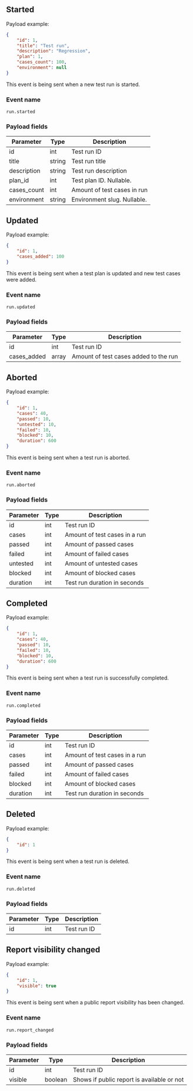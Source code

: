 ## Started

Payload example:

```json
{
    "id": 1,
    "title": "Test run",
    "description": "Regression",
    "plan": 1,
    "cases_count": 100,
    "environment": null
}
```

This event is being sent when a new test run is started.

### Event name

`run.started`

### Payload fields

| Parameter   | Type   | Description                 |
|-------------|--------|-----------------------------|
| id          | int    | Test run ID                 |
| title       | string | Test run title              |
| description | string | Test run description        |
| plan_id     | int    | Test plan ID. Nullable.     |
| cases_count | int    | Amount of test cases in run |
| environment | string | Environment slug. Nullable. |

## Updated

Payload example:

```json
{
    "id": 1,
    "cases_added": 100
}
```

This event is being sent when a test plan is updated and new test cases were added.

### Event name

`run.updated`

### Payload fields

| Parameter   | Type  | Description                           |
|-------------|-------|---------------------------------------|
| id          | int   | Test run ID                           |
| cases_added | array | Amount of test cases added to the run |

## Aborted

Payload example:

```json
{
    "id": 1,
    "cases": 40,
    "passed": 10,
    "untested": 10,
    "failed": 10,
    "blocked": 10,
    "duration": 600
}
```

This event is being sent when a test run is aborted.

### Event name

`run.aborted`

### Payload fields

| Parameter | Type | Description                   |
|-----------|------|-------------------------------|
| id        | int  | Test run ID                   |
| cases     | int  | Amount of test cases in a run |
| passed    | int  | Amount of passed cases        |
| failed    | int  | Amount of failed cases        |
| untested  | int  | Amount of untested cases      |
| blocked   | int  | Amount of blocked cases       |
| duration  | int  | Test run duration in seconds  |

## Completed

Payload example:

```json
{
    "id": 1,
    "cases": 40,
    "passed": 10,
    "failed": 10,
    "blocked": 10,
    "duration": 600
}
```

This event is being sent when a test run is successfully completed.

### Event name

`run.completed`

### Payload fields

| Parameter | Type | Description                   |
|-----------|------|-------------------------------|
| id        | int  | Test run ID                   |
| cases     | int  | Amount of test cases in a run |
| passed    | int  | Amount of passed cases        |
| failed    | int  | Amount of failed cases        |
| blocked   | int  | Amount of blocked cases       |
| duration  | int  | Test run duration in seconds  |

## Deleted

Payload example:

```json
{
    "id": 1
}
```

This event is being sent when a test run is deleted.

### Event name

`run.deleted`

### Payload fields

| Parameter | Type | Description |
|-----------|------|-------------|
| id        | int  | Test run ID |

## Report visibility changed

Payload example:

```json
{
    "id": 1,
    "visible": true
}
```

This event is being sent when a public report visibility has been changed.

### Event name

`run.report_changed`

### Payload fields

| Parameter | Type    | Description                                |
|-----------|---------|--------------------------------------------|
| id        | int     | Test run ID                                |
| visible   | boolean | Shows if public report is available or not |
